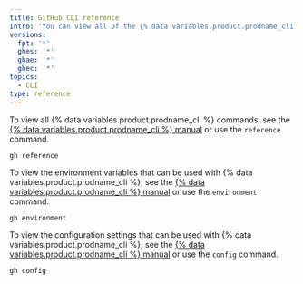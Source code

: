 ```yaml
---
title: GitHub CLI reference
intro: 'You can view all of the {% data variables.product.prodname_cli %} commands in your terminal or in the {% data variables.product.prodname_cli %} manual.'
versions:
  fpt: '*'
  ghes: '*'
  ghae: '*'
  ghec: '*'
topics:
  - CLI
type: reference
---
```


To view all {% data variables.product.prodname_cli %} commands, see the [{% data variables.product.prodname_cli %} manual](https://cli.github.com/manual/gh_help_reference) or use the `reference` command.

```shell
gh reference
```

To view the environment variables that can be used with {% data variables.product.prodname_cli %}, see the [{% data variables.product.prodname_cli %} manual](https://cli.github.com/manual/gh_help_environment) or use the `environment` command.

```shell
gh environment
```

To view the configuration settings that can be used with {% data variables.product.prodname_cli %}, see the [{% data variables.product.prodname_cli %} manual](https://cli.github.com/manual/gh_config) or use the `config` command.

```shell
gh config
```
